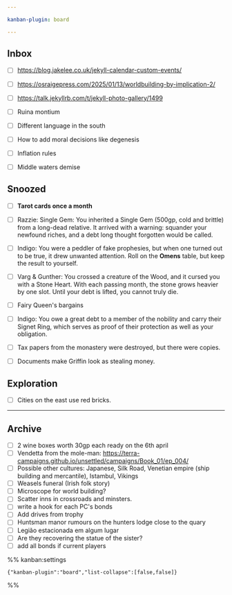 ```yaml
---

kanban-plugin: board

---
```


## Inbox

- [ ] https://blog.jakelee.co.uk/jekyll-calendar-custom-events/
- [ ] https://osraigepress.com/2025/01/13/worldbuilding-by-implication-2/
- [ ] https://talk.jekyllrb.com/t/jekyll-photo-gallery/1499
- [ ] Ruina montium
- [ ] Different language in the south
- [ ] How to add moral decisions like degenesis
- [ ] Inflation rules
- [ ] Middle waters demise


## Snoozed

- [ ] **Tarot cards once a month**
- [ ] Razzie: Single Gem: You inherited a Single Gem (500gp, cold and brittle) from a long-dead relative. It arrived with a warning: squander your newfound riches, and a debt long thought forgotten would be called.
- [ ] Indigo: You were a peddler of fake prophesies, but when one turned out to be true, it drew unwanted attention. Roll on the **Omens** table, but keep the result to yourself.
- [ ] Varg & Gunther: You crossed a creature of the Wood, and it cursed you with a Stone Heart. With each passing month, the stone grows heavier by one slot. Until your debt is lifted, you cannot truly die.
- [ ] Fairy Queen's bargains
- [ ] Indigo: You owe a great debt to a member of the nobility and carry their Signet Ring, which serves as proof of their protection as well as your obligation.
- [ ] Tax papers from the monastery were destroyed, but there were copies.
- [ ] Documents make Griffin look as stealing money.


## Exploration

- [ ] Cities on the east use red bricks.


***

## Archive

- [ ] 2 wine boxes worth 30gp each ready on the 6th april
- [ ] Vendetta from the mole-man: https://terra-campaigns.github.io/unsettled/campaigns/Book_01/ep_004/
- [ ] Possible other cultures: Japanese, Silk Road, Venetian empire (ship building and mercantile), Istambul, Vikings
- [ ] Weasels funeral (Irish folk story)
- [ ] Microscope for world building?
- [ ] Scatter inns in crossroads and minsters.
- [ ] write a hook for each PC's bonds
- [ ] Add drives from trophy
- [ ] Huntsman manor rumours on the hunters lodge close to the quary
- [ ] Legião estacionada em algum lugar
- [ ] Are they recovering the statue of the sister?
- [ ] add all bonds if current players

%% kanban:settings
```
{"kanban-plugin":"board","list-collapse":[false,false]}
```
%%
